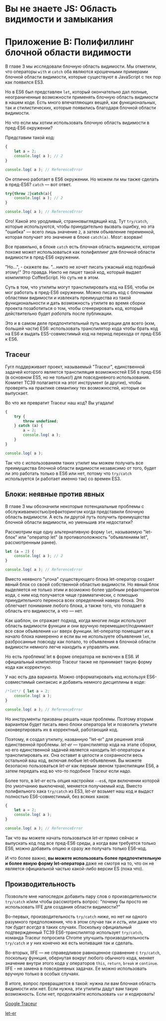 # Вы не знаете JS: Область видимости и замыкания
# Приложение B: Полифиллинг блочной области видимости

В главе 3 мы исследовали блочную область видимости. Мы отметили, что операторы `with` и `catch` оба являются крошечными примерами блочной области видимости, которые существуют в JavaScript с тех пор как появился ES3.

Но в ES6 был представлен `let`, который окончательно дал полные, неограниченные возможности применять блочную область видимости в нашем коде. Есть много впечатляющих вещей, как функциональных, так и стилистических, которые появились благодаря блочной области видимости.

Но что если мы хотим использовать блочную область видимости в пред-ES6 окружении?

Представим такой код:

```js
{
	let a = 2;
	console.log( a ); // 2
}

console.log( a ); // ReferenceError
```

Он отлично работает в ES6 окружении. Но можем ли мы также сделать в пред-ES6? `catch` — вот ответ.

```js
try{throw 2}catch(a){
	console.log( a ); // 2
}

console.log( a ); // ReferenceError
```

Ого! Какой это уродливый, странновыглядящий код. Тут `try/catch`, которые используются, чтобы принудительно вызвать ошибку, но эта "ошибка" — всего лишь значение `2`, а затем объявление переменной, которая получает это значение в блоке `catch(a)`. Мозг: взорван!

Все правильно, в блоке `catch` есть блочная область видимости, которая похоже может использоваться как полифиллинг для блочной области видимости в пред-ES6 окружении.

"Но...", - скажете вы. "...никто не хочет писать ужасный код подобный этому!" Это правда. Никто не пишет такой код, который выдает компилятор CoffeeScript. Но суть не в этом.

Суть в том, что утилиты могут транспилировать код на ES6, чтобы он мог работать в пред-ES6 окружении. Можно писать код с блочными областями видимости и извлекать преимущества из такой функциональности и дать возможность утилите во время сборки проекта позаботиться о том, чтобы сгенерировать код, который действительно будет *работать* после публикации.

Это и в самом деле предпочтительный путь миграции для всего (кхм, большей части) ES6: использовать транспилятор кода чтобы брать код на ES6 и выдать ES5-совместимый код на период перехода от пред-ES6 к ES6.

## Traceur

Гугл поддерживает проект, называемый "Traceur", единственной задачей которого является транспиляция возможностей ES6 в пред-ES6 (в основном ES5, но не только!) для повседневного использования. Комитет TC39 полагается на этот инструмент (и другие), чтобы проверять на практике семантику тех возможностей, которые он выпускает.

Во что же превратит Traceur наш код? Вы угадали!

```js
{
	try {
		throw undefined;
	} catch (a) {
		a = 2;
		console.log( a );
	}
}

console.log( a );
```

Так что с использованием таких утилит мы можем получать все преимущества блочной области видимости независимо от того, будет ли это работать только в  ES6 или нет, потому что `try/catch` используется (и работает именно так) со времен ES3.

## Блоки: неявные против явных

В главе 3 мы обозначили некоторые потенциальные проблемы с обслуживаемостью/рефакторингом когда представили блочную область видимости. А есть ли другой путь получить преимущества блочной области видимости, но уменьшив эти недостатки?

Рассмотрим еще одну альтернативную форму `let`, называемую "let-блок" или "оператор let" (в противоположность "объявлениям let", рассмотренным ранее).

```js
let (a = 2) {
	console.log( a ); // 2
}

console.log( a ); // ReferenceError
```

Вместо неявного "угона" существующего блока let-оператор создает явный блок со своей собственной областью видимости. Но явный блок выделяется не только этим и возможно более удобным рефакторингом кода, с ним код получается чище  грамматически, с помощью принудительного переноса всех определений наверх блока. Это облегчает понимание любого блока, а также того, что попадает в область его видимости, а что — нет.

Как шаблон, он отражает подход, когда многие люди используют область видимости функции и они вручную перемещают/поднимают все свои объявления `var` вверх функции. let-оператор помещает их в начало блока намеренно и если вы не используете объявления `let`, разбросанные повсюду как попало, то объявления в блочной области видимости немного легче находить и управлять ими.

Но есть проблема! let в форме оператора не включен в ES6. И официальный компилятор Traceur также не принимает такую форму кода как корректную.

У нас есть два варианта. Можно отформатировать код используя ES6-совместимый синтаксис и добавить немного дисциплины в коде:

```js
/*let*/ { let a = 2;
	console.log( a );
}

console.log( a ); // ReferenceError
```

Но инструменты призваны решать наши проблемы. Поэтому вторым вариантом будет  писать явно блоки оператора let и позволить утилите сконвертировать их в корректный, работающий код.

Поэтому, я создал утилиту, названную "let-er" для решения этой единственной проблемы. *let-er* — транспилятор кода на этапе сборки, но его единственной задачей является находить let-операторы и транспилировать их. Она оставит в целости и сохранности весь остальной ваш код, включая любые let-объявления. Вы можете безопасно пользоваться *let-er* как первым звеном транспиляции ES6, а затем передать код во что-то подобное Traceur если надо.

Более того, в *let-er* есть опция настройки `--es6`, при включении которой (по умолчанию выключена), меняется получаемый код. Вместо полифильного хака `try/catch` из ES3, *let-er* возьмет наш код и выдаст полностью ES6-совместимый, без всяких хаков:

```js
{
	let a = 2;
	console.log( a );
}

console.log( a ); // ReferenceError
```

Так что вы можете начать пользоваться *let-er* прямо сейчас и выпускать код под все пред-ES6 среды, а когда вам требуется только ES6, можно добавить опцию и сразу же получать только ES6-код.

И что более важно, **вы можете использовать более предпочтительную и более явную форму let-оператора** даже не смотря на то, что он не является официальной частью какой-либо версии ES (пока что).

## Производительность

Позвольте мне напоследок добавить пару слов о производительности `try/catch` и/или чтобы рассмотреть вопрос: "почему бы просто не использовать IIFE для создания области видимости?"

Во-первых, производительность `try/catch` *ниже*, но нет ни одного разумного предположения, что в этом случае так и *есть*, или даже что *так будет всегда* в таких случаях. Поскольку официальный подтвержденный TC39 ES6-транспилятор использует `try/catch`, команда Traceur попросила Chrome улучшить производительность `try/catch` и у них конечно же есть мотивация так и сделать.

Во-вторых, IIFE — не справедливое равноценное сравнение с `try/catch`, поскольку функция, обернутая вокруг любого обычного кода, меняет значение внутри этого кода у операторов `this`, `return`, `break` и `continue`. IIFE - не замена в повседневных задачах. Ее можно использовать вручную только в особых случаях.

В итоге, вопрос превращается в такой: нужна ли вам блочная область видимости или нет. Если нужна, эти утилиты дадут вам такую возможность. Если нет, продолжайте использовать `var` и кодировать!

[Google Traceur](https://google.github.io/traceur-compiler/demo/repl.html)

[let-er](https://github.com/getify/let-er)
